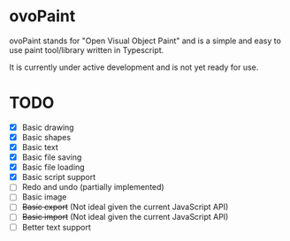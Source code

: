 # ovoPaint

ovoPaint stands for "Open Visual Object Paint" and is a simple and easy to use paint tool/library written in Typescript.

It is currently under active development and is not yet ready for use.

# TODO

- [x] Basic drawing
- [x] Basic shapes
- [x] Basic text
- [x] Basic file saving
- [x] Basic file loading
- [x] Basic script support
- [ ] Redo and undo (partially implemented)
- [ ] Basic image
- [ ] ~~Basic export~~ (Not ideal given the current JavaScript API)
- [ ] ~~Basic import~~ (Not ideal given the current JavaScript API)
- [ ] Better text support
